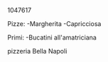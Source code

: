 1047617

Pizze:
  -Margherita
  -Capricciosa

Primi:
  -Bucatini all'amatriciana

pizzeria Bella Napoli
